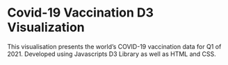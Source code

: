 # Covid-19 Vaccination D3 Visualization
This visualisation presents the world’s COVID-19 vaccination data for Q1 of 2021. Developed using Javascripts D3 Library as well as HTML and CSS.
